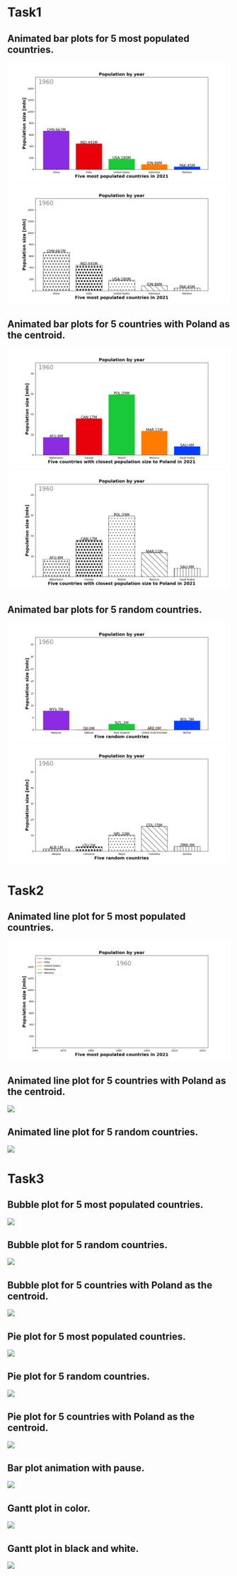 
<h1>Task1</h1>
<h2>Animated bar plots for 5 most populated countries.</h2>
<img src="lab2/plots/bar_top_col.gif">
<img src="lab2/plots/bar_top_bw.gif">
<h2>Animated bar plots for 5 countries with Poland as the centroid.</h2>
<img src="lab2/plots/bar_pol_col.gif">
<img src="lab2/plots/bar_pol_bw.gif">
<h2>Animated bar plots for 5 random countries.</h2>
<img src="lab2/plots/bar_random_col.gif">
<img src="lab2/plots/bar_random_bw.gif">

<h1>Task2</h1>
<h2>Animated line plot for 5 most populated countries.</h2>
<img src="lab2/plots/line_top.gif">
<h2>Animated line plot for 5 countries with Poland as the centroid.</h2>
<img src="plots/line_pol.gif">
<h2>Animated line plot for 5 random countries.</h2>
<img src="plots/line_random.gif">

<h1>Task3</h1>
<h2>Bubble plot for 5 most populated countries.</h2>
<img src="plots/bubble_top.gif">

<h2>Bubble plot for 5 random countries.</h2>
<img src="plots/bubble_random.gif">

<h2>Bubble plot for 5 countries with Poland as the centroid.</h2>
<img src="plots/bubble_pol.gif">

<h2>Pie plot for 5 most populated countries.</h2>
<img src="plots/pie_top.gif">

<h2>Pie plot for 5 random countries.</h2>
<img src="plots/pie_random.gif">

<h2>Pie plot for 5 countries with Poland as the centroid.</h2>
<img src="plots/pie_pol.gif">

<h2>Bar plot animation with pause.</h2>
<img src="plots/bar_pause.gif">

<h2>Gantt plot in color.</h2>
<img src="plots/gantt_col.png" height="800">

<h2>Gantt plot in black and white.</h2>
<img src="plots/gantt_bw.png" height="800">
